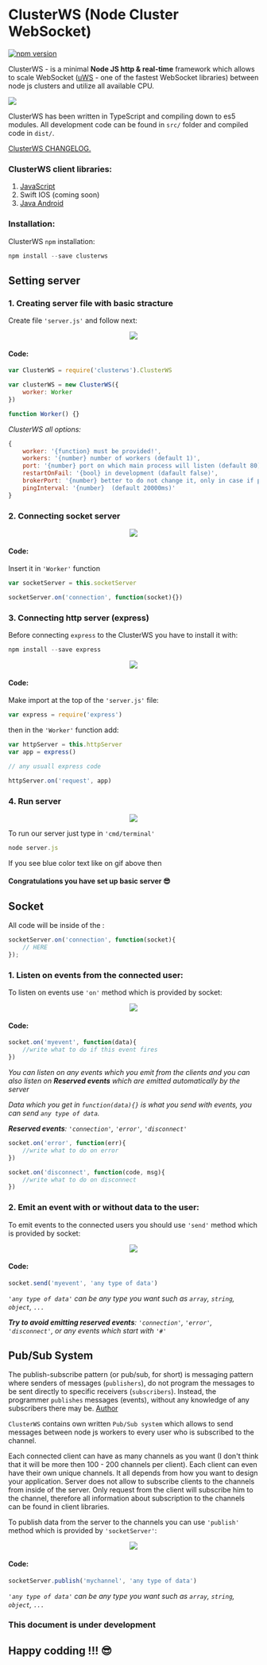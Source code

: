 # ClusterWS (Node Cluster WebSocket)

[![npm version](https://badge.fury.io/js/clusterws.svg)](https://badge.fury.io/js/clusterws)

ClusterWS - is a minimal **Node JS http & real-time** framework which allows to scale WebSocket ([uWS](https://github.com/uNetworking/uWebSockets) - one of the fastest WebSocket libraries) between node js clusters and utilize all available CPU.

![](https://u.cubeupload.com/goriunovd/6cdmain.gif)

ClusterWS has been written in TypeScript and compiling down to es5 modules. All development code can be found in `src/` folder and compiled code in `dist/`.

[ClusterWS CHANGELOG.](./information/CHANGELOG.md)

### ClusterWS client libraries:

1. [JavaScript](https://github.com/goriunov/ClusterWS-Client-JS)
2. Swift IOS (coming soon)
3. [Java Android](https://github.com/Yegorisa/ClusterWS-Client-Java)

### Installation:

ClusterWS `npm` installation: 

```js
npm install --save clusterws
```

## Setting server

### 1. Creating server file with basic stracture

Create file `'server.js'` and follow next: 

<div style="text-align:center"><img  src ="https://u.cubeupload.com/goriunovd/server1.gif"></div>

#### **Code:**

```js
var ClusterWS = require('clusterws').ClusterWS

var clusterWS = new ClusterWS({
    worker: Worker
})

function Worker() {}
```

*ClusterWS all options:*

```js
{
    worker: '{function} must be provided!',
    workers: '{number} number of workers (default 1)',
    port: '{number} port on which main process will listen (default 80)',
    restartOnFail: '{bool} in development (dafault false)',
    brokerPort: '{number} better to do not change it, only in case if port already in use (default 9346)',
    pingInterval: '{number}  (default 20000ms)'
}
```

### 2. Connecting socket server

<div style="text-align:center"><img  src ="https://u.cubeupload.com/goriunovd/server2.gif"></div>

#### **Code:**

Insert it in `'Worker'` function

```js
var socketServer = this.socketServer

socketServer.on('connection', function(socket){})
```

### 3. Connecting http server (express)

Before connecting `express` to the ClusterWS you have to install it with: 

```js
npm install --save express
```

<div style="text-align:center"><img  src ="https://u.cubeupload.com/goriunovd/server3.gif"></div>

#### **Code:**

Make import at the top of the `'server.js'` file:

```js
var express = require('express')
```

then in the `'Worker'` function add:

```js
var httpServer = this.httpServer
var app = express()

// any usuall express code 

httpServer.on('request', app)

```

### 4. Run server

<div style="text-align:center"><img  src ="https://u.cubeupload.com/goriunovd/server4.gif"></div>

To run our server just type in `'cmd/terminal'`

```js
node server.js
```

If you see blue color text like on gif above then

#### Congratulations you have set up basic server :sunglasses:

## Socket

All code will be inside of the :

```js 
socketServer.on('connection', function(socket){
    // HERE  
});
```

### 1. Listen on events from the connected user:

To listen on events use `'on'` method which is provided by socket:

<div style="text-align:center"><img  src ="https://u.cubeupload.com/goriunovd/server5.gif"></div>

#### **Code:**

```js
socket.on('myevent', function(data){
    //write what to do if this event fires
})
```

*You can listen on any events which you emit from the clients and you can also listen on **Reserved events** which are emitted automatically by the server*

*Data which you get in `function(data){}` is what you send with events, you can send `any type of data`.*

***Reserved events**: `'connection'`, `'error'`, `'disconnect'`*

```js
socket.on('error', function(err){
    //write what to do on error
})

socket.on('disconnect', function(code, msg){
    //write what to do on disconnect
})
```

### 2. Emit an event with or without data to the user:

To emit events to the connected users you should use `'send'` method which is provided by socket:

<div style="text-align:center"><img  src ="https://u.cubeupload.com/goriunovd/server6.gif"></div>

#### **Code:**

```js
socket.send('myevent', 'any type of data')
```

*`'any type of data'` can be any type you want such as `array`, `string`, `object`, `...`*

***Try to avoid emitting reserved events**: `'connection'`, `'error'`, `'disconnect'`, or any events which start with `'#'`*

## Pub/Sub System

The publish-subscribe pattern (or pub/sub, for short) is messaging pattern where senders of messages (`publishers`), do not program the messages to be sent directly to specific receivers (`subscribers`). Instead, the programmer `publishes` messages (events), without any knowledge of any subscribers there may be. [Author](https://www.toptal.com/ruby-on-rails/the-publish-subscribe-pattern-on-rails)

`ClusterWS` contains own written `Pub/Sub system` which allows to send messages between node js workers to every user who is subscribed to the channel.

Each connected client can have as many channels as you want (I don't think that it will be more then 100 - 200 channels per client). Each client can even have their own unique channels. It all depends from how you want to design your application. Server does not allow to subscribe clients to the channels from inside of the server. Only request from the client will subscribe him to the channel, therefore all information about subscription to the channels can be found in client libraries.


To publish data from the server to the channels you can use `'publish'` method which is provided by `'socketServer'`:

<div style="text-align:center"><img  src ="https://u.cubeupload.com/goriunovd/server7.gif"></div>

#### **Code:**

```js
socketServer.publish('mychannel', 'any type of data')
```

*`'any type of data'` can be any type you want such as `array`, `string`, `object`, `...`*

### This document is under development

## Happy codding !!! :sunglasses: